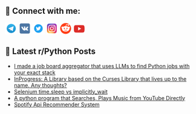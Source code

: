 ## 🔎 Connect with me:
[<img src="https://github.com/bullbesh/bullbesh/blob/main/images/Telegram.png" width="32" height="32" />](https://t.me/bullbesh)
[<img src="https://github.com/bullbesh/bullbesh/blob/main/images/VK.png" width="32" height="32" />](https://vk.com/bullbesh)
[<img src="https://github.com/bullbesh/bullbesh/blob/main/images/Twitter.png" width="32" height="32" />](https://twitter.com/bullbesh1)
[<img src="https://github.com/bullbesh/bullbesh/blob/main/images/Instagram.png" width="32" height="32" />](https://www.instagram.com/bullbesh)
[<img src="https://github.com/bullbesh/bullbesh/blob/main/images/Reddit.png" width="32" height="32" />](https://www.reddit.com/user/bullbesh)
[<img src="https://github.com/bullbesh/bullbesh/blob/main/images/YouTube.png" width="32" height="32" />](https://www.youtube.com/channel/UCtfjRs6uzgq5mfm8S06WTcg)

## 📕 Latest r/Python Posts
<!-- BLOG-POST-LIST:START -->
- [I made a job board aggregator that uses LLMs to find Python jobs with your exact stack](https://www.reddit.com/r/Python/comments/1jae3rp/i_made_a_job_board_aggregator_that_uses_llms_to/)
- [InProgress: A Library based on the Curses Library that lives up to the name. Any thoughts?](https://www.reddit.com/r/Python/comments/1jacy4v/inprogress_a_library_based_on_the_curses_library/)
- [Selenium time.sleep vs implicitly_wait](https://www.reddit.com/r/Python/comments/1jab6lc/selenium_timesleep_vs_implicitly_wait/)
- [A python program that Searches, Plays Music from YouTube Directly](https://www.reddit.com/r/Python/comments/1ja8m8t/a_python_program_that_searches_plays_music_from/)
- [Spotify Api Recommender System](https://www.reddit.com/r/Python/comments/1ja6glq/spotify_api_recommender_system/)
<!-- BLOG-POST-LIST:END -->
